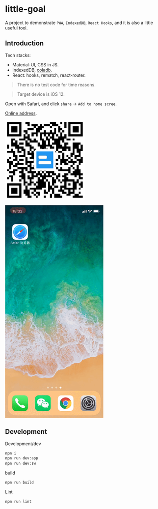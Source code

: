 # little-goal

A project to demonstrate `PWA`, `IndexedDB`, `React Hooks`, and it is also a little useful tool.

## Introduction

Tech stacks:
* Material-UI, CSS in JS.
* IndexedDB, [coladb](https://github.com/xwcoder/coladb).
* React: hooks, rematch, react-router.

>There is no test code for time reasons.

>Target device is iOS 12.

Open with Safari, and click `share` -> `Add to home scree`.

[Online address](https://xwcoder.github.io/little-goal/).

![QR code](./static/qr.png)

![record screen](./static/rs.gif)

## Development

Development/dev
```bash
npm i
npm run dev:app
npm run dev:sw
```

build
```bash
npm run build
```

Lint
```bash
npm run lint
```

